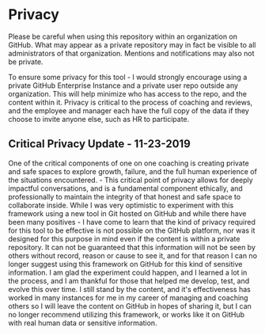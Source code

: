 # Privacy

Please be careful when using this repository within an organization on GitHub. What may appear as a private repository may in fact be visible to all administrators of that organization. Mentions and notifications may also not be private. 

To ensure some privacy for this tool - I would strongly encourage using a private GitHub Enterprise Instance and a private user repo outside any organization. This will help minimize who has access to the repo, and the content within it. Privacy is critical to the process of coaching and reviews, and the employee and manager each have the full copy of the data if they choose to invite anyone else, such as HR to participate.  

## Critical Privacy Update - 11-23-2019

One of the critical components of one on one coaching is creating private and safe spaces to explore growth, failure, and the full human experience of the situations encountered. - This critical point of privacy allows for deeply impactful conversations, and is a fundamental component ethically, and professionally to maintain the integrity of that honest and safe space to collaborate inside. While I was very optimistic to experiment with this framework using a new tool in Git hosted on GitHub and while there have been many positives - I have come to learn that the kind of privacy required for this tool to be effective is not possible on the GitHub platform, nor was it designed for this purpose in mind even if the content is within a private repository. It can not be guaranteed that this information will not be seen by others without record, reason or cause to see it, and for that reason I can no longer suggest using this framework on GitHub for this kind of sensitive information. I am glad the experiment could happen, and I learned a lot in the process, and I am thankful for those that helped me develop, test, and evolve this over time. I still stand by the content, and it's effectiveness has worked in many instances for me in my career of managing and coaching others so I will leave the content on GitHub in hopes of sharing it, but I can no longer recommend utilizing this framework, or works like it on GitHub with real human data or sensitive information.

